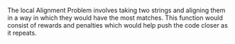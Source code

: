 The local Alignment Problem involves taking two strings and aligning them in a way in which they would have the most matches. This function would consist of rewards and penalties which would help push the code closer as it repeats.
